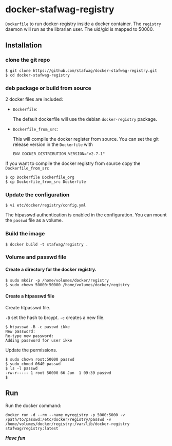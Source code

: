 # docker-stafwag-registry

```Dockerfile``` to run docker-registry inside a docker container.
The ```registry```  daemon will run as the librarian user. The uid/gid is mapped
to 50000.

## Installation

### clone the git repo

```
$ git clone https://github.com/stafwag/docker-stafwag-registry.git
$ cd docker-stafwag-registry
```

### deb package or build from source

2 docker files are included:

* ```Dockerfile```:

  The default dockerfile will use the debian ```docker-registry``` package.

* ```Dockerfile_from_src```:

  This will compile the docker register from source.
  You can set the git release version in the ```Dockerfile``` with

  ```ENV DOCKER_DISTRIBUTION_VERSION="v2.7.1"```


If you want to compile the docker registry from source copy the ```Dockerfile_from_src```

```
$ cp Dockerfile Dockerfile_org
$ cp Dockerfile_from_src Dockerfile
```

### Update the configuration

```
$ vi etc/docker/registry/config.yml
```

The htpasswd authentication is enabled in the configuration.
You can mount the ```passwd``` file as a volume.

### Build the image

```
$ docker build -t stafwag/registry . 
```

### Volume and passwd file
#### Create a directory for the docker registry.

```
$ sudo mkdir -p /home/volumes/docker/registry
$ sudo chown 50000:50000 /home/volumes/docker/registry
```

#### Create a htpasswd file

Create htpasswd file.

```-B``` set the hash to brcypt. ```-c``` creates a new file. 

```
$ htpasswd -B -c passwd ikke
New password: 
Re-type new password: 
Adding password for user ikke
```

Update the permissions.

```
$ sudo chown root:50000 passwd
$ sudo chmod 0640 passwd
$ ls -l passwd
-rw-r----- 1 root 50000 66 Jun  1 09:39 passwd
$ 
```

## Run

Run the docker command:

```
docker run -d --rm --name myregistry -p 5000:5000 -v /path/to/passwd:/etc/docker/registry/passwd -v /home/volumes/docker/registry:/var/lib/docker-registry stafwag/registry:latest
```

***Have fun***
